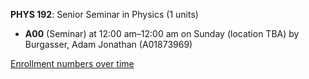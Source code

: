 **PHYS 192**: Senior Seminar in Physics (1 units)

- **A00** (Seminar) at 12:00 am–12:00 am on Sunday (location TBA) by Burgasser, Adam Jonathan (A01873969)

[Enrollment numbers over time](./PHYS192.tsv)
